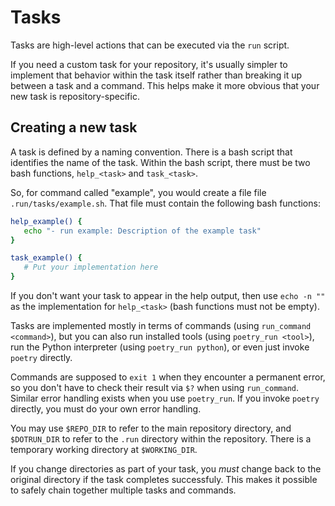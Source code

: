# Tasks

Tasks are high-level actions that can be executed via the `run` script.

If you need a custom task for your repository, it's usually simpler to
implement that behavior within the task itself rather than breaking it up
between a task and a command.  This helps make it more obvious that your new
task is repository-specific.

## Creating a new task

A task is defined by a naming convention.  There is a bash script that
identifies the name of the task.  Within the bash script, there must be two
bash functions, `help_<task>` and `task_<task>`.

So, for command called "example", you would create a file
file `.run/tasks/example.sh`.  That file must contain the 
following bash functions:

```bash
help_example() {
   echo "- run example: Description of the example task"
}

task_example() {
   # Put your implementation here
}
```

If you don't want your task to appear in the help output, then use `echo -n ""`
as the implementation for `help_<task>` (bash functions must not be empty).

Tasks are implemented mostly in terms of commands (using `run_command
<command>`), but you can also run installed tools (using `poetry_run <tool>`),
run the Python interpreter (using `poetry_run python`), or even just invoke
`poetry` directly.

Commands are supposed to `exit 1` when they encounter a permanent error, so you
don't have to check their result via `$?` when using `run_command`.  Similar
error handling exists when you use `poetry_run`.  If you invoke `poetry`
directly, you must do your own error handling.

You may use `$REPO_DIR` to refer to the main repository directory,
and `$DOTRUN_DIR` to refer to the `.run` directory within the repository.
There is a temporary working directory at `$WORKING_DIR`.

If you change directories as part of your task, you _must_ change back
to the original directory if the task completes successfuly.  This makes
it possible to safely chain together multiple tasks and commands.
